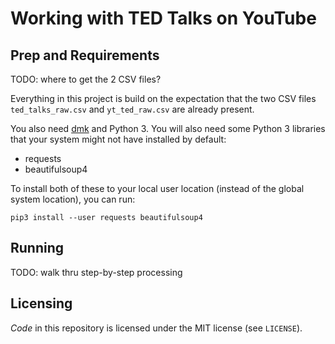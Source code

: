 # Working with TED Talks on YouTube

## Prep and Requirements

TODO: where to get the 2 CSV files?

Everything in this project is build on the expectation that the two CSV files
`ted_talks_raw.csv`  and `yt_ted_raw.csv` are already present.

You also need [dmk](https://github.com/CraigKelly/dmk) and Python 3. You will also
need some Python 3 libraries that your system might not have installed by default:

* requests
* beautifulsoup4

To install both of these to your local user location (instead of the global
system location), you can run:

```
pip3 install --user requests beautifulsoup4
```

## Running

TODO: walk thru step-by-step processing

## Licensing

_Code_ in this repository is licensed under the MIT license (see `LICENSE`).
